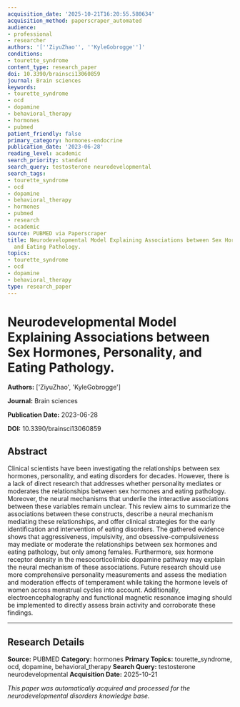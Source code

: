```yaml
---
acquisition_date: '2025-10-21T16:20:55.580634'
acquisition_method: paperscraper_automated
audience:
- professional
- researcher
authors: '[''ZiyuZhao'', ''KyleGobrogge'']'
conditions:
- tourette_syndrome
content_type: research_paper
doi: 10.3390/brainsci13060859
journal: Brain sciences
keywords:
- tourette_syndrome
- ocd
- dopamine
- behavioral_therapy
- hormones
- pubmed
patient_friendly: false
primary_category: hormones-endocrine
publication_date: '2023-06-28'
reading_level: academic
search_priority: standard
search_query: testosterone neurodevelopmental
search_tags:
- tourette_syndrome
- ocd
- dopamine
- behavioral_therapy
- hormones
- pubmed
- research
- academic
source: PUBMED via Paperscraper
title: Neurodevelopmental Model Explaining Associations between Sex Hormones, Personality,
  and Eating Pathology.
topics:
- tourette_syndrome
- ocd
- dopamine
- behavioral_therapy
type: research_paper
---
```


# Neurodevelopmental Model Explaining Associations between Sex Hormones, Personality, and Eating Pathology.

**Authors:** ['ZiyuZhao', 'KyleGobrogge']

**Journal:** Brain sciences

**Publication Date:** 2023-06-28

**DOI:** 10.3390/brainsci13060859

## Abstract

Clinical scientists have been investigating the relationships between sex hormones, personality, and eating disorders for decades. However, there is a lack of direct research that addresses whether personality mediates or moderates the relationships between sex hormones and eating pathology. Moreover, the neural mechanisms that underlie the interactive associations between these variables remain unclear. This review aims to summarize the associations between these constructs, describe a neural mechanism mediating these relationships, and offer clinical strategies for the early identification and intervention of eating disorders. The gathered evidence shows that aggressiveness, impulsivity, and obsessive-compulsiveness may mediate or moderate the relationships between sex hormones and eating pathology, but only among females. Furthermore, sex hormone receptor density in the mesocorticolimbic dopamine pathway may explain the neural mechanism of these associations. Future research should use more comprehensive personality measurements and assess the mediation and moderation effects of temperament while taking the hormone levels of women across menstrual cycles into account. Additionally, electroencephalography and functional magnetic resonance imaging should be implemented to directly assess brain activity and corroborate these findings.

---

## Research Details

**Source:** PUBMED
**Category:** hormones
**Primary Topics:** tourette_syndrome, ocd, dopamine, behavioral_therapy
**Search Query:** testosterone neurodevelopmental
**Acquisition Date:** 2025-10-21

*This paper was automatically acquired and processed for the neurodevelopmental disorders knowledge base.*
